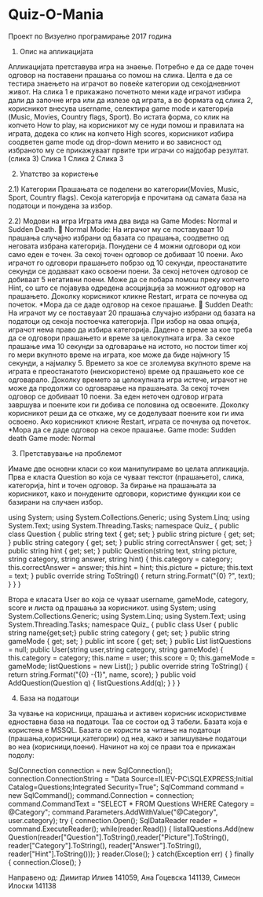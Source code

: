 # Quiz-O-Mania
Проект по Визуелно програмирање 2017 година

1) Опис на апликацијата

Апликацијата претставува игра на знаење. Потребно е да се даде точен одговор на поставени прашања со помош на слика. Целта е да се тестира знаењето на играчот во повеќе категории од секојдневниот живот. На слика 1 е прикажано почетното мени каде играчот избира дали да започне игра или да излезе од играта, а во формата од слика 2, корисникот внесува username, селектира game mode и категорија (Music, Movies, Country flags, Sport). Во истата форма, со клик на копчето How to play, на корисникот му се нуди помош и правилата на играта, додека со клик на копчето High scores, корисникот избира соодветен game mode од drop-down менито и во зависност од избраното му се прикажуваат првите три играчи со најдобар резултат. (слика 3)
Слика 1
Слика 2
Слика 3

2) Упатство за користење

2.1) Категории
Прашањата се поделени во категории(Movies, Music, Sport, Country flags). Секоја категорија е прочитана од самата база на податоци и понудена за избор.

2.2) Модови на игра
Играта има два вида на Game Modes: Normal и Sudden Death.
 Normal Mode: На играчот му се поставуваат 10 прашања случајно избрани од базата со прашања, соодветно од неговата избрана категорија. Понудени се 4 можни одговори од кои само еден е точен. За секој точен одговор се добиваат 10 поени. Ако играчот го одговори прашањето побрзо од 10 секунди, преостанатите секунди се додаваат како освоени поени. За секој неточен одговор се добиваат 5 негативни поени. Може да се побара помош преку копчето Hint, со што се појавува одредена асоцијација за можниот одговор на прашањето. Доколку корисникот кликне Restart, играта се почнува од почеток.
*Мора да се даде одговор на секое прашање.
 Sudden Death: На играчот му се поставуаат 20 прашања случајно избрани од базата на податоци од секоја постоечка категорија. При избор на оваа опција, играчот нема право да избира категорија. Дадено е време за кое треба да се одговори прашањето и време за целокупната игра. За секое прашање има 10 секунди за одговарање на истото, но постои timer кој го мери вкупното време на играта, кое може да биде најмногу 15 секунди, а најмалку 5. Времето за кое се зголемува вкупното време на играта е преостанатото (неискористено) време од прашањето кое се одговарало. Доколку времето за целокупната игра истече, играчот не може да продолжи со одговарање на прашањата. За секој точен одговор се добиваат 10 поени. За еден неточен одговор играта завршува и поените кои ги добива се половина од освоените. Доколку корисникот реши да се откаже, му се доделуваат поените кои ги има освоено.
Ако корисникот кликне Restart, играта се почнува од почеток.
*Мора да се даде одговор на секое прашање.
Game mode: Sudden death
Game mode: Normal

3) Претставување на проблемот

Имаме две основни класи со кои манипулираме во целата апликација.
Прва е класта Question во која се чуваат текстот (прашањето), слика, категорија, hint и точен одговор. За бирање на прашањата за корисникот, како и понудените одговори, користиме функции кои се базирани на случаен избор.

using System;
using System.Collections.Generic;
using System.Linq;
using System.Text;
using System.Threading.Tasks;
namespace Quiz_
{
  public class Question
  {
    public string text { get; set; }
    public string picture { get; set; }
    public string category { get; set; }
    public string correctAnswer { get; set; }
    public string hint { get; set; }
    public Question(string text, string picture, string category, string answer, string hint)
    {
    this.category = category;
    this.correctAnswer = answer;
    this.hint = hint;
    this.picture = picture;
    this.text = text;
    }
    public override string ToString()
    {
    return string.Format("{0} ?", text);
    }
  }
}

Втора е класата User во која се чуваат username, gameMode, category, score и листа од прашања за корисникот.
using System;
using System.Collections.Generic;
using System.Linq;
using System.Text;
using System.Threading.Tasks;
namespace Quiz_
{
  public class User
  {
    public string name{get;set;}
    public string category { get; set; }
    public string gameMode { get; set; }
    public int score { get; set; }
    public List<Question> listQuestions = null;
    public User(string user,string category, string gameMode)
    {
      this.category = category;
      this.name = user;
      this.score = 0;
      this.gameMode = gameMode;
      listQuestions = new List<Question>();
     }
    public override string ToString()
    { 
      return string.Format("{0} -{1}", name, score);
    }
    public void AddQuestion(Question q)
    {
      listQuestions.Add(q);
    } 
  }
}

4) База на податоци

За чување на корисници, прашања и активен корисник искористивме едноставна база на податоци. Таа се состои од 3 табели. Базата која е користена е MSSQL. Базата се користи за читање на податоци (прашања,корисници,категории) од неа, како и запишување податоци во неа (корисници,поени). Начинот на кој се прави тоа е прикажан подолу:

SqlConnection connection = new SqlConnection();
connection.ConnectionString = "Data Source=ILIEV-PC\\SQLEXPRESS;Initial Catalog=Questions;Integrated Security=True";
SqlCommand command = new SqlCommand();
command.Connection = connection;
command.CommandText = "SELECT * FROM Questions WHERE Category = @Category";
command.Parameters.AddWithValue("@Category", user.category);
try
{
  connection.Open();
  SqlDataReader reader = command.ExecuteReader();
  while(reader.Read())
{
  listallQuestions.Add(new Question(reader["Question"].ToString(),reader["Picture"].ToString(), reader["Category"].ToString(),  reader["Answer"].ToString(), reader["Hint"].ToString()));
}
reader.Close();
}
catch(Exception err)
{
}
finally
{
connection.Close();
}

Направено од: Димитар Илиев 141059, Ана Гоцевска 141139, Симеон Илоски 141138
